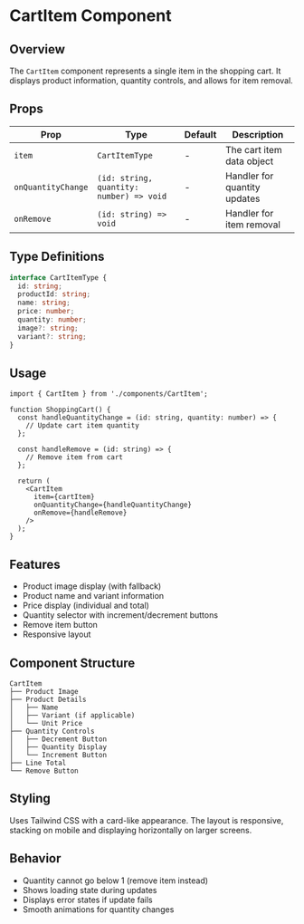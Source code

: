 # CartItem Component

## Overview

The `CartItem` component represents a single item in the shopping cart. It displays product information, quantity controls, and allows for item removal.

## Props

| Prop | Type | Default | Description |
|------|------|---------|-------------|
| `item` | `CartItemType` | - | The cart item data object |
| `onQuantityChange` | `(id: string, quantity: number) => void` | - | Handler for quantity updates |
| `onRemove` | `(id: string) => void` | - | Handler for item removal |

## Type Definitions

```typescript
interface CartItemType {
  id: string;
  productId: string;
  name: string;
  price: number;
  quantity: number;
  image?: string;
  variant?: string;
}
```

## Usage

```tsx
import { CartItem } from './components/CartItem';

function ShoppingCart() {
  const handleQuantityChange = (id: string, quantity: number) => {
    // Update cart item quantity
  };

  const handleRemove = (id: string) => {
    // Remove item from cart
  };

  return (
    <CartItem
      item={cartItem}
      onQuantityChange={handleQuantityChange}
      onRemove={handleRemove}
    />
  );
}
```

## Features

- Product image display (with fallback)
- Product name and variant information
- Price display (individual and total)
- Quantity selector with increment/decrement buttons
- Remove item button
- Responsive layout

## Component Structure

```
CartItem
├── Product Image
├── Product Details
│   ├── Name
│   ├── Variant (if applicable)
│   └── Unit Price
├── Quantity Controls
│   ├── Decrement Button
│   ├── Quantity Display
│   └── Increment Button
├── Line Total
└── Remove Button
```

## Styling

Uses Tailwind CSS with a card-like appearance. The layout is responsive, stacking on mobile and displaying horizontally on larger screens.

## Behavior

- Quantity cannot go below 1 (remove item instead)
- Shows loading state during updates
- Displays error states if update fails
- Smooth animations for quantity changes